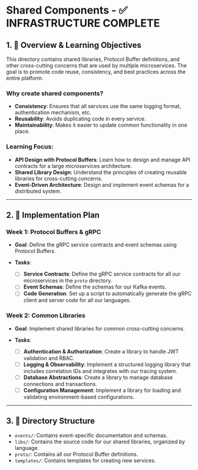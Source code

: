 # Shared Components - ✅ **INFRASTRUCTURE COMPLETE**

## 1. 🎯 Overview & Learning Objectives

This directory contains shared libraries, Protocol Buffer definitions, and other cross-cutting concerns that are used by multiple microservices. The goal is to promote code reuse, consistency, and best practices across the entire platform.

### **Why create shared components?**

*   **Consistency**: Ensures that all services use the same logging format, authentication mechanism, etc.
*   **Reusability**: Avoids duplicating code in every service.
*   **Maintainability**: Makes it easier to update common functionality in one place.

### **Learning Focus**:

*   **API Design with Protocol Buffers**: Learn how to design and manage API contracts for a large microservices architecture.
*   **Shared Library Design**: Understand the principles of creating reusable libraries for cross-cutting concerns.
*   **Event-Driven Architecture**: Design and implement event schemas for a distributed system.

---

## 2. 🚀 Implementation Plan

### **Week 1: Protocol Buffers & gRPC**

*   **Goal**: Define the gRPC service contracts and event schemas using Protocol Buffers.

*   **Tasks**:
    *   [ ] **Service Contracts**: Define the gRPC service contracts for all our microservices in the `proto` directory.
    *   [ ] **Event Schemas**: Define the schemas for our Kafka events.
    *   [ ] **Code Generation**: Set up a script to automatically generate the gRPC client and server code for all our languages.

### **Week 2: Common Libraries**

*   **Goal**: Implement shared libraries for common cross-cutting concerns.

*   **Tasks**:
    *   [ ] **Authentication & Authorization**: Create a library to handle JWT validation and RBAC.
    *   [ ] **Logging & Observability**: Implement a structured logging library that includes correlation IDs and integrates with our tracing system.
    *   [ ] **Database Abstractions**: Create a library to manage database connections and transactions.
    *   [ ] **Configuration Management**: Implement a library for loading and validating environment-based configurations.

---

## 3. 📁 Directory Structure

-  `events/`: Contains event-specific documentation and schemas.
-  `libs/`: Contains the source code for our shared libraries, organized by language.
-  `proto/`: Contains all our Protocol Buffer definitions.
-  `templates/`: Contains templates for creating new services.
